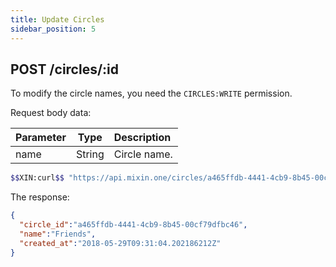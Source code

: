 ```yaml
---
title: Update Circles
sidebar_position: 5
---
```


## POST /circles/:id

To modify the circle names, you need the `CIRCLES:WRITE` permission.

Request body data:

| Parameter | Type | Description |
| :----- | :----: | :---- |
| name | String | Circle name. |


```bash
$$XIN:curl$$ "https://api.mixin.one/circles/a465ffdb-4441-4cb9-8b45-00cf79dfbc46" -XPOST --data'{"name": "Friends"}'
```

The response:

```json
{
  "circle_id":"a465ffdb-4441-4cb9-8b45-00cf79dfbc46",
  "name":"Friends",
  "created_at":"2018-05-29T09:31:04.202186212Z"
}
```